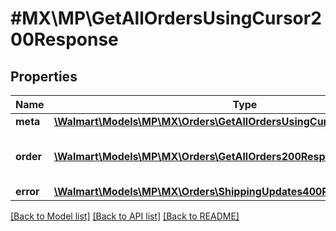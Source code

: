 # #MX\MP\GetAllOrdersUsingCursor200Response

## Properties

Name | Type | Description | Notes
------------ | ------------- | ------------- | -------------
**meta** | [**\Walmart\Models\MP\MX\Orders\GetAllOrdersUsingCursor200ResponseMeta**](GetAllOrdersUsingCursor200ResponseMeta.md) |  | [optional]
**order** | [**\Walmart\Models\MP\MX\Orders\GetAllOrders200ResponseOrderInner[]**](GetAllOrders200ResponseOrderInner.md) | Information about the purchase order | [optional]
**error** | [**\Walmart\Models\MP\MX\Orders\ShippingUpdates400ResponseError**](ShippingUpdates400ResponseError.md) |  | [optional]


[[Back to Model list]](../) [[Back to API list]](../../Api/MX/MP) [[Back to README]](../../README.md)
